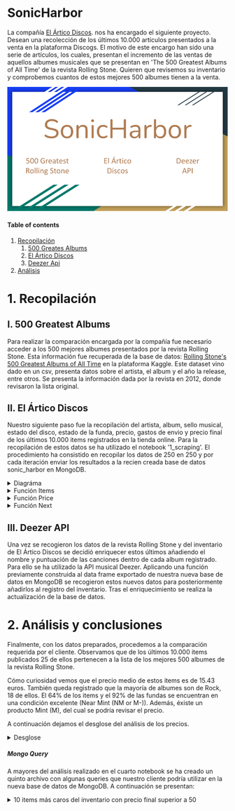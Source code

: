 # SonicHarbor

La compañía [El Ártico Discos](https://www.discogs.com/es/seller/elarticodiscos/profile "El Ártico Discos"). nos ha encargado el siguiente proyecto. Desean una recolección de los últimos 10.000 artículos presentados a la venta en la plataforma Discogs. El motivo de este encargo han sido una serie de artículos, los cuales, presentan el incremento de las ventas de aquellos albumes musicales que se presentan en 'The 500 Greatest Albums of All Time' de la revista Rolling Stone. Quieren que revisemos su inventario y comprobemos cuantos de estos mejores 500 albumes tienen a la venta.

![portada](https://github.com/jvr0/SonicHarbor/blob/main/img/SonicHarbor.png)

#### Table of contents
1. [Recopilación](#recopilacion)
    1. [500 Greates Albums](#greatest)
    2. [El Ártico Discos](#artico)
    3. [Deezer Api](#api)
2. [Análisis](#analisis)

# 1. Recopilación <a name="recopilacion"></a>

## I. 500 Greatest Albums <a name="recopilacion"></a>

Para realizar la comparación encargada por la compañía fue necesario acceder a los 500 mejores albumes presentados por la revista Rolling Stone. Esta información fue recuperada de la base de datos: [Rolling Stone's 500 Greatest Albums of All Time](https://www.kaggle.com/datasets/notgibs/500-greatest-albums-of-all-time-rolling-stone "Rolling Stone's 500 Greatest Albums of All Time") en la plataforma Kaggle. Este dataset vino dado en un csv, presenta datos sobre el artista, el album y el año la release, entre otros. Se presenta la información dada por la revista en 2012, donde revisaron la lista original. 

## II. El Ártico Discos <a name="artico"></a>

Nuestro siguiente paso fue la recopilación del artista, album, sello musical, estado del disco, estado de la funda, precio, gastos de envio y precio final de los últimos 10.000 items registrados en la tienda online. Para la recopilación de estos datos se ha utilizado el notebook '1_scraping'. El procedimiento ha consistido en recopilar los datos de 250 en 250 y por cada iteración enviar los resultados a la recien creada base de datos sonic_harbor en MongoDB.

<details>
<summary>Diagráma</summary>
<br>

Diagráma del proceso de recogida de datos 
![diagrama](https://github.com/jvr0/SonicHarbor/blob/main/img/Extracción.png)

</details>

<details>
<summary>Función Items</summary>
<br>

```python
def item(driver):
    
    items = driver.find_elements(By.CLASS_NAME, 'item_description')

    item_description = []

    try:

        for i in items:

            temp = []

            name = i.find_element(By.CLASS_NAME, 'item_description_title').text.split('-')[0][:-1]
            temp.append(name)

            album = i.find_element(By.CLASS_NAME, 'item_description_title').text.split('-')[1].split('(')[0]
            temp.append(album[1:-1])

            label = i.find_element(By.CLASS_NAME, 'hide_mobile.label_and_cat').text.split('\n')[0].split(':')[1]
            temp.append(label)

            item_condition = i.find_element(By.CSS_SELECTOR, 'td.item_description > p.item_condition > span:nth-child(3)').text
            temp.append(item_condition)

            sleeve_condition = i.find_element(By.CLASS_NAME, 'item_sleeve_condition').text
            temp.append(sleeve_condition)

            item_description.append(temp)

    except:
        print('no se pudo, amigo...')
        
    return item_description
```
    
</details>

<details>
<summary>Función Price</summary>
<br>

```python
def price(driver):

    prices = driver.find_elements(By.CLASS_NAME, 'item_price.hide_mobile')

    price_description = []

    for i in prices:

        temp = []

        try:
            price = i.find_element(By.CLASS_NAME, 'price').text.split('€')[1].replace(',','.')
            temp.append(float(price))
        except:
            temp.append(0)

        try:
            ship = i.find_element(By.CLASS_NAME, 'hide_mobile.item_shipping').text.split(' ')[0].split('€')[1].replace(',','.')
            temp.append(float(ship))
        except:
            temp.append(0)

        try:
            final = i.find_element(By.CLASS_NAME, 'converted_price').text.split(' ')[0][1:].replace(',','.')
            temp.append(float(final))
        except:
            temp.append(0)

        price_description.append(temp)

    return price_description
```

</details>

<details>
<summary>Función Next</summary>
<br>

```python
def next_page(driver):

    driver.execute_script("window.scrollBy(0, 500);")

    wait = WebDriverWait(driver, 10)  # Espera hasta 10 segundos como máximo
    next_button = wait.until(EC.element_to_be_clickable((By.CLASS_NAME, 'pagination_next')))
    next_button.click()
```
    
</details>

    
## III. Deezer API <a name="api"></a>

Una vez se recogieron los datos de la revista Rolling Stone y del inventario de El Ártico Discos se decidió enriquecer estos últimos añadiendo el nombre y puntuación de las canciones dentro de cada album registrado. Para ello se ha utilizado la API musical Deezer. Aplicando una función previamente construida al data frame exportado de nuestra nueva base de datos en MongoDB se recogieron estos nuevos datos para posteriormente añadirlos al registro del inventario. Tras el enriquecimiento se realiza la actualización de la base de datos.


# 2. Análisis y conclusiones <a name="analisis"></a>

Finalmente, con los datos preparados, procedemos a la comparación requerida por el cliente. Observamos que de los últimos 10.000 items publicados 25 de ellos pertenecen a la lista de los mejores 500 albumes de la revista Rolling Stone. 

Cómo curiosidad vemos que el precio medio de estos items es de 15.43 euros. También queda registrado que la mayoría de albumes son de Rock, 18 de ellos. El 64% de los items y el 92% de las fundas se encuentran en una condición excelente (Near Mint (NM or M-)). Además, éxiste un producto Mint (M), del cual se podría revisar el precio.

A continuación dejamos el desglose del análisis de los precios.

<details>
<summary>Desglose</summary>
<br>

![desglose](https://github.com/jvr0/SonicHarbor/blob/main/img/price.png)

</details>

##### Mongo Query
A mayores del análisis realizado en el cuarto notebook se ha creado un quinto archivo con algunas queries que nuestro cliente podría utilizar en la nueva base de datos de MongoDB. A continuación se presentan:

<details>
<summary>10 items más caros del inventario con precio final superior a 50</summary>
<br>
```
query = {'final_price': {'$gte':70}}

select = {'_id':False, 'album': 1, 'final_price':1}

list(inven.find(query,select).limit(10).sort('final_price', -1))
```
</details>

<details>
<summary>Albums a la venta de los beattles ordenados por precio</summary>
<br>
```
query = {'author': 'The Beatles'}

select = {'_id':False, 'author': 1, 'album':1}

list(inven.find(query,select).sort('final_price', -1))
```
</details>

<details>
<summary>Aquellos articulos sin gasto de envió e item condition near mint, busqueda limitada a los 5 más caros</summary>
<br>
```
query = {'ship_price': 0,
         'item_condition': 'Near Mint (NM or M-)'}

select = {'_id':False, 'album': 1, 'ship_price':1, 'final_price':1}

list(inven.find(query,select).limit(5).sort('final_price', -1))
```
</details>

<details>
<summary>Los discos con sleeve_condition Very Good (VG) y precio final entre 10 y 20</summary>
<br>
```
query = {'$and': [{'final_price': {'$gte':10}},
                 {'final_price': {'$lte':20}},
                 {'sleeve_condition': 'Very Good (VG)'}]}

select = {'_id':False, 'album': 1, 'final_price':1, 'sleeve_condition':1}

list(inven.find(query,select).limit(5).sort('final_price', -1))
```
</details>